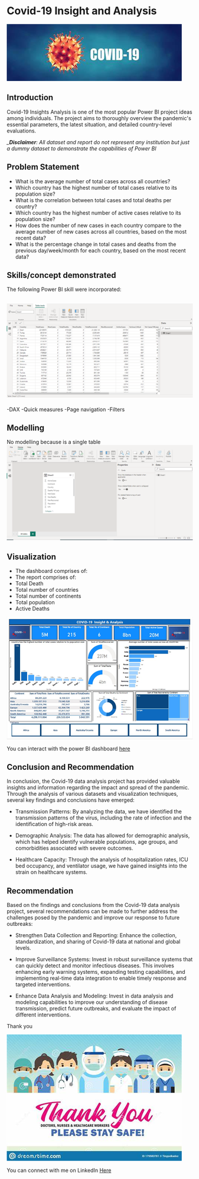 # Covid-19 Insight and Analysis
![](Covid_pics.jfif)

## Introduction
Covid-19 Insights Analysis is one of the most popular Power BI project ideas among individuals. The project aims to thoroughly overview the pandemic's essential parameters, the latest situation, and detailed country-level evaluations.


*_**Disclaimer**: _All dataset and report do not represent any institution but just a dummy dataset to demonstrate the capabilities of Power BI_*

## Problem Statement
- What is the average number of total cases across all countries?
- Which country has the highest number of total cases relative to its population size?
- What is the correlation between total cases and total deaths per country?
- Which country has the highest number of active cases relative to its population size?
- How does the number of new cases in each country compare to the average number of new cases across all countries, based on the most recent data?
- What is the percentage change in total cases and deaths from the previous day/week/month for each country, based on the most recent data?

## Skills/concept demonstrated
The following Power BI skill were incorporated:
  
  ![](Data_View.PNG)
  ---
  -DAX 
  -Quick measures
  -Page navigation
  -Filters
  
  ## Modelling
  No modelling because is a single table
  ![](Model_view.PNG)
  
  ## Visualization
 - The dashboard comprises of:
 - The report comprises of:
-  Total Death
-  Total number of countries
-  Total number of continents
-  Total population 
-  Active Deaths

![](COVID_19.jpg)

  You can interact with the power BI dashboard [here](https://app.powerbi.com/groups/me/reports/75dbb73a-5714-4aef-8a1b-3bcfa7957af2/ReportSectionc6ac2be849eb9ff44729?experience=power-bi)
  
  ## Conclusion and Recommendation
  In conclusion, the Covid-19 data analysis project has provided valuable insights and information regarding the impact and spread of the pandemic. Through the analysis of various datasets and visualization techniques, several key findings and conclusions have emerged:

- Transmission Patterns: By analyzing the data, we have identified the transmission patterns of the virus, including the rate of infection and the identification of high-risk areas. 

- Demographic Analysis: The data has allowed for demographic analysis, which has helped identify vulnerable populations, age groups, and comorbidities associated with severe outcomes. 

- Healthcare Capacity: Through the analysis of hospitalization rates, ICU bed occupancy, and ventilator usage, we have gained insights into the strain on healthcare systems.

## Recommendation
Based on the findings and conclusions from the Covid-19 data analysis project, several recommendations can be made to further address the challenges posed by the pandemic and improve our response to future outbreaks:

- Strengthen Data Collection and Reporting: Enhance the collection, standardization, and sharing of Covid-19 data at national and global levels. 


- Improve Surveillance Systems: Invest in robust surveillance systems that can quickly detect and monitor infectious diseases. This involves enhancing early warning systems, expanding testing capabilities, and implementing real-time data integration to enable timely response and targeted interventions.

- Enhance Data Analysis and Modeling: Invest in data analysis and modeling capabilities to improve our understanding of disease transmission, predict future outbreaks, and evaluate the impact of different interventions.

Thank you

![](Stay_safe.jfif)


You can connect with me on LinkedIn [Here](https://www.linkedin.com/in/israelafolabieasytech/)
